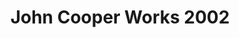 ---
    title: John Cooper Works 2002
    slug: John-Cooper-Works-2002
    description:
    code: John-Cooper-Works-2002
    image: https://cmdiy-archive.s3.us-east-1.amazonaws.com/adverts/images/John+Cooper+Works+2002.jpeg
    download: https://cmdiy-archive.s3.us-east-1.amazonaws.com/adverts/documents/John+Cooper+Works+2002.pdf
---